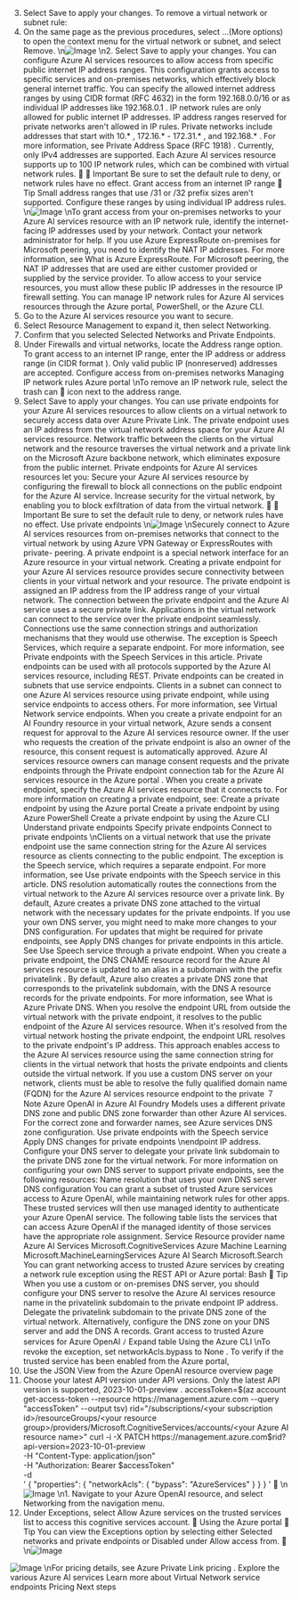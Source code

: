 3. Select Save to apply your changes.
To remove a virtual network or subnet rule:
1. On the same page as the previous procedures, select ...(More options) to open the
context menu for the virtual network or subnet, and select Remove.
\n![Image](images/page1771_image1.png)
\n2. Select Save to apply your changes.
You can configure Azure AI services resources to allow access from specific public internet IP
address ranges. This configuration grants access to specific services and on-premises networks,
which effectively block general internet traffic.
You can specify the allowed internet address ranges by using CIDR format (RFC 4632)
 in the
form 192.168.0.0/16  or as individual IP addresses like 192.168.0.1 .
IP network rules are only allowed for public internet IP addresses. IP address ranges reserved
for private networks aren't allowed in IP rules. Private networks include addresses that start
with 10.* , 172.16.*  - 172.31.* , and 192.168.* . For more information, see Private Address
Space (RFC 1918)
.
Currently, only IPv4 addresses are supported. Each Azure AI services resource supports up to
100 IP network rules, which can be combined with virtual network rules.

） Important
Be sure to set the default rule to deny, or network rules have no effect.
Grant access from an internet IP range
 Tip
Small address ranges that use /31  or /32  prefix sizes aren't supported. Configure these
ranges by using individual IP address rules.
\n![Image](images/page1772_image1.png)
\nTo grant access from your on-premises networks to your Azure AI services resource with an IP
network rule, identify the internet-facing IP addresses used by your network. Contact your
network administrator for help.
If you use Azure ExpressRoute on-premises for Microsoft peering, you need to identify the NAT
IP addresses. For more information, see What is Azure ExpressRoute.
For Microsoft peering, the NAT IP addresses that are used are either customer provided or
supplied by the service provider. To allow access to your service resources, you must allow
these public IP addresses in the resource IP firewall setting.
You can manage IP network rules for Azure AI services resources through the Azure portal,
PowerShell, or the Azure CLI.
1. Go to the Azure AI services resource you want to secure.
2. Select Resource Management to expand it, then select Networking.
3. Confirm that you selected Selected Networks and Private Endpoints.
4. Under Firewalls and virtual networks, locate the Address range option. To grant
access to an internet IP range, enter the IP address or address range (in CIDR
format
). Only valid public IP (nonreserved) addresses are accepted.
Configure access from on-premises networks
Managing IP network rules
Azure portal
\nTo remove an IP network rule, select the trash can  icon next to the address range.
5. Select Save to apply your changes.
You can use private endpoints for your Azure AI services resources to allow clients on a virtual
network to securely access data over Azure Private Link. The private endpoint uses an IP
address from the virtual network address space for your Azure AI services resource. Network
traffic between the clients on the virtual network and the resource traverses the virtual network
and a private link on the Microsoft Azure backbone network, which eliminates exposure from
the public internet.
Private endpoints for Azure AI services resources let you:
Secure your Azure AI services resource by configuring the firewall to block all connections
on the public endpoint for the Azure AI service.
Increase security for the virtual network, by enabling you to block exfiltration of data from
the virtual network.

） Important
Be sure to set the default rule to deny, or network rules have no effect.
Use private endpoints
\n![Image](images/page1774_image1.png)
\nSecurely connect to Azure AI services resources from on-premises networks that connect
to the virtual network by using Azure VPN Gateway or ExpressRoutes with private-
peering.
A private endpoint is a special network interface for an Azure resource in your virtual network.
Creating a private endpoint for your Azure AI services resource provides secure connectivity
between clients in your virtual network and your resource. The private endpoint is assigned an
IP address from the IP address range of your virtual network. The connection between the
private endpoint and the Azure AI service uses a secure private link.
Applications in the virtual network can connect to the service over the private endpoint
seamlessly. Connections use the same connection strings and authorization mechanisms that
they would use otherwise. The exception is Speech Services, which require a separate endpoint.
For more information, see Private endpoints with the Speech Services in this article. Private
endpoints can be used with all protocols supported by the Azure AI services resource,
including REST.
Private endpoints can be created in subnets that use service endpoints. Clients in a subnet can
connect to one Azure AI services resource using private endpoint, while using service
endpoints to access others. For more information, see Virtual Network service endpoints.
When you create a private endpoint for an AI Foundry resource in your virtual network, Azure
sends a consent request for approval to the Azure AI services resource owner. If the user who
requests the creation of the private endpoint is also an owner of the resource, this consent
request is automatically approved.
Azure AI services resource owners can manage consent requests and the private endpoints
through the Private endpoint connection tab for the Azure AI services resource in the Azure
portal
.
When you create a private endpoint, specify the Azure AI services resource that it connects to.
For more information on creating a private endpoint, see:
Create a private endpoint by using the Azure portal
Create a private endpoint by using Azure PowerShell
Create a private endpoint by using the Azure CLI
Understand private endpoints
Specify private endpoints
Connect to private endpoints
\nClients on a virtual network that use the private endpoint use the same connection string for
the Azure AI services resource as clients connecting to the public endpoint. The exception is
the Speech service, which requires a separate endpoint. For more information, see Use private
endpoints with the Speech service in this article. DNS resolution automatically routes the
connections from the virtual network to the Azure AI services resource over a private link.
By default, Azure creates a private DNS zone attached to the virtual network with the necessary
updates for the private endpoints. If you use your own DNS server, you might need to make
more changes to your DNS configuration. For updates that might be required for private
endpoints, see Apply DNS changes for private endpoints in this article.
See Use Speech service through a private endpoint.
When you create a private endpoint, the DNS CNAME  resource record for the Azure AI services
resource is updated to an alias in a subdomain with the prefix privatelink . By default, Azure
also creates a private DNS zone that corresponds to the privatelink  subdomain, with the DNS
A resource records for the private endpoints. For more information, see What is Azure Private
DNS.
When you resolve the endpoint URL from outside the virtual network with the private
endpoint, it resolves to the public endpoint of the Azure AI services resource. When it's
resolved from the virtual network hosting the private endpoint, the endpoint URL resolves to
the private endpoint's IP address.
This approach enables access to the Azure AI services resource using the same connection
string for clients in the virtual network that hosts the private endpoints and clients outside the
virtual network.
If you use a custom DNS server on your network, clients must be able to resolve the fully
qualified domain name (FQDN) for the Azure AI services resource endpoint to the private
７ Note
Azure OpenAI in Azure AI Foundry Models uses a different private DNS zone and public
DNS zone forwarder than other Azure AI services. For the correct zone and forwarder
names, see Azure services DNS zone configuration.
Use private endpoints with the Speech service
Apply DNS changes for private endpoints
\nendpoint IP address. Configure your DNS server to delegate your private link subdomain to the
private DNS zone for the virtual network.
For more information on configuring your own DNS server to support private endpoints, see
the following resources:
Name resolution that uses your own DNS server
DNS configuration
You can grant a subset of trusted Azure services access to Azure OpenAI, while maintaining
network rules for other apps. These trusted services will then use managed identity to
authenticate your Azure OpenAI service. The following table lists the services that can access
Azure OpenAI if the managed identity of those services have the appropriate role assignment.
Service
Resource provider name
Azure AI Services
Microsoft.CognitiveServices
Azure Machine Learning
Microsoft.MachineLearningServices
Azure AI Search
Microsoft.Search
You can grant networking access to trusted Azure services by creating a network rule exception
using the REST API or Azure portal:
Bash
 Tip
When you use a custom or on-premises DNS server, you should configure your DNS
server to resolve the Azure AI services resource name in the privatelink  subdomain to
the private endpoint IP address. Delegate the privatelink  subdomain to the private DNS
zone of the virtual network. Alternatively, configure the DNS zone on your DNS server and
add the DNS A records.
Grant access to trusted Azure services for Azure
OpenAI
ﾉ
Expand table
Using the Azure CLI
\nTo revoke the exception, set networkAcls.bypass  to None .
To verify if the trusted service has been enabled from the Azure portal,
1. Use the JSON View from the Azure OpenAI resource overview page
2. Choose your latest API version under API versions. Only the latest API version is
supported, 2023-10-01-preview  .
accessToken=$(az account get-access-token --resource https://management.azure.com 
--query "accessToken" --output tsv)
rid="/subscriptions/<your subscription id>/resourceGroups/<your resource 
group>/providers/Microsoft.CognitiveServices/accounts/<your Azure AI resource 
name>"
curl -i -X PATCH https://management.azure.com$rid?api-version=2023-10-01-preview \
-H "Content-Type: application/json" \
-H "Authorization: Bearer $accessToken" \
-d \
'
{
    "properties":
    {
        "networkAcls": {
            "bypass": "AzureServices"
        }
    }
}
'

\n![Image](images/page1778_image1.png)
\n1. Navigate to your Azure OpenAI resource, and select Networking from the navigation
menu.
2. Under Exceptions, select Allow Azure services on the trusted services list to access this
cognitive services account.

Using the Azure portal
 Tip
You can view the Exceptions option by selecting either Selected networks and
private endpoints or Disabled under Allow access from.

\n![Image](images/page1779_image1.png)

![Image](images/page1779_image2.png)
\nFor pricing details, see Azure Private Link pricing
.
Explore the various Azure AI services
Learn more about Virtual Network service endpoints
Pricing
Next steps